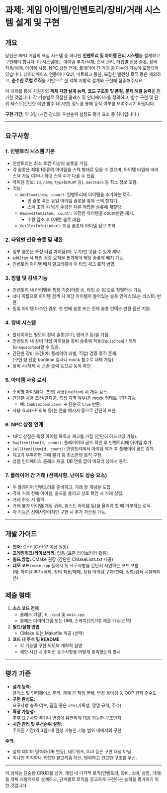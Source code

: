 # 과제: 게임 아이템/인벤토리/장비/거래 시스템 설계 및 구현

## 개요
당신은 RPG 게임의 핵심 시스템 중 하나인 **인벤토리 및 아이템 관리 시스템**을 설계하고 구현해야 합니다. 이 시스템에는 아이템 추가/삭제, 스택 관리, 타입별 전용 슬롯, 장비 착용/해제, 아이템 사용, NPC 상점 연계, 플레이어 간 거래 등 다수의 기능이 포함되어 있습니다. 데이터베이스 연동이나 GUI, 네트워크 통신, 복잡한 밸런싱 로직 등은 제외하고, **순수한 로컬 로직**을 기반으로 한 객체 지향적 설계와 구현에 집중해주세요.

이 과제를 통해 지원자의 **객체 지향 설계 능력**, **코드 구조화 및 품질**, **문제 해결 능력**을 평가할 것입니다. 각 기능별로 적절한 클래스 및 인터페이스를 정의하고, 함수 구현 및 단위 테스트(간단한 메인 함수 내 시연) 정도를 통해 동작 여부를 보여주시기 바랍니다.

**구현 기간:** 약 3일 (시간 관리와 우선순위 설정도 평가 요소 중 하나입니다.)

---

## 요구사항

### 1. 인벤토리 시스템 기본
- 인벤토리는 최소 10칸 이상의 슬롯을 가짐.
- 각 슬롯은 최대 1종류의 아이템을 스택 형태로 담을 수 있으며, 아이템 타입에 따라 스택 가능 여부나 최대 스택 수가 다를 수 있음.
- 아이템 정보: `id`, `name`, `type`(enum 등), `maxStack` 등 최소 정보 포함.
- 기능:
  - `AddItem(item, count)`: 인벤토리에 아이템을 추가하는 로직.
    - 빈 슬롯 혹은 동일 아이템 슬롯을 찾아 스택 합치기.
    - 스택 초과 시 남은 수량은 다른 적합한 슬롯에 재할당.
  - `RemoveItem(item, count)`: 지정한 아이템을 count만큼 제거.
    - 수량 감소 후 0개면 슬롯 비움.
  - `GetSlotInfo(index)`: 지정 슬롯의 아이템 정보 조회.
  
### 2. 타입별 전용 슬롯 및 제한
- 일부 슬롯은 특정 타입 아이템(예: 무기)만 넣을 수 있게 제약.
- `AddItem` 시 타입 검증 로직을 통과해야 해당 슬롯에 배치 가능.
- 인벤토리 아이템 배치 알고리즘에 이 타입 체크 로직 반영.

### 3. 정렬 및 검색 기능
- 인벤토리 내 아이템을 특정 기준(이름 순, 타입 순 등)으로 정렬하는 기능.
- id나 이름으로 아이템 검색 시 해당 아이템이 들어있는 슬롯 인덱스(또는 리스트) 반환.
- 동일 아이템 다수인 경우, 첫 번째 슬롯 또는 전체 슬롯 인덱스 반환 옵션 지원.

### 4. 장비 시스템
- 플레이어는 별도의 장비 슬롯(무기, 방어구 등)을 가짐.
- 인벤토리 내 장비 타입 아이템을 장비 슬롯에 착용(`EquipItem`) / 해제(`UnequipItem`)할 수 있음.
- 간단한 장비 조건(예: 플레이어 레벨, 직업) 검증 로직 존재.  
  (구현 상 단순 boolean 검사나 mock 함수로 대체 가능)
- 장비 시/해제 시 콘솔 출력 등으로 동작 확인.

### 5. 아이템 사용 로직
- 소비형 아이템(예: 포션) 사용(`UseItem`) 시 개수 감소.
- 간단한 사용 조건(쿨다운, 특정 지역 여부)은 mock 형태로 구현 가능.
  - 예: `CanUseItem(item)` → 단순히 `true` 반환.
- 사용 효과(HP 회복 등)는 콘솔 메시지 등으로 간단히 표현.

### 6. NPC 상점 연계
- NPC 상점은 특정 아이템 목록과 재고를 가짐 (간단히 하드코딩 가능).
- `BuyItem(itemId, count)`: 플레이어의 골드 확인 후 인벤토리에 아이템 추가.
- `SellItem(itemId, count)`: 인벤토리에서 아이템 제거 후 플레이어 골드 증가.
- 재고가 부족하면 구매 불가 등 최소한의 로직 구현.
- 상점 인터페이스 클래스 제공, DB 연동 없이 메모리 상에서 동작.

### 7. 플레이어 간 거래 (선택사항, 난이도 상승 요소)
- 두 플레이어 인벤토리를 준비하고, 거래 창 개념을 도입.
- 각자 거래 창에 아이템, 골드를 올리고 상호 확인 시 거래 성립.
- 거래 취소 시 롤백.
- 거래 불가 아이템(계정 귀속, 퀘스트 아이템 등)을 올리려 할 때 거부하는 로직.
- 이 기능은 선택사항이지만 구현 시 추가 가산점 가능.

---

## 개발 가이드
- **언어:** C++ (C++17 이상 권장)
- **프레임워크/라이브러리:** 없음 (표준 라이브러리 활용)
- **빌드 방법:** CMake 권장 (간단한 CMakeLists.txt 제공)
- **데모 코드:** `main.cpp` 등에서 위 요구사항을 간단히 시연하는 코드 포함  
  (예: 아이템 추가/삭제, 장비 착용/해제, 상점 아이템 구매/판매, 정렬/검색 시뮬레이션)

## 제출 형태
1. **소스 코드 전체**  
   - 클래스 파일(`.h`, `.cpp`) 및 `main.cpp`  
   - 클래스 다이어그램 또는 UML 스케치(간단히) 제출 가능(선택)
2. **빌드/실행 방법**  
   - CMake 또는 Makefile 제공 (선택)
3. **코드 내 주석 및 README**  
   - 각 기능별 구현 의도와 개략적 설명
   - 제한 시간 내 주어진 요구사항을 어떻게 충족했는지 명시

---

## 평가 기준
- **설계 능력:**  
  클래스 및 인터페이스 분리, 객체 간 책임 분배, 변경 용이성 등 OOP 원칙 준수도
- **구현 완성도:**  
  요구사항 충족 여부, 품질 좋은 코드(가독성, 명명 규칙, 주석)
- **확장 가능성:**  
  추후 요구사항 추가나 변경에 유연하게 대응 가능한 구조인지
- **시간 관리 및 우선순위 설정:**  
  주어진 기간(약 3일) 내 완성 가능한 기능 범위 내에서의 구현

**주의:**  
- 실제 데이터 영속화(DB 연동), 네트워크, GUI 등은 구현 대상 아님.  
- 지나친 최적화나 복잡한 알고리즘 대신, 명확하고 견고한 구조를 우선.

---

이 과제는 단순한 CRUD를 넘어, 게임 내 다각적 로직(인벤토리, 장비, 소비, 상점, 거래)을 객체 지향적으로 설계하고, 단계별로 로직을 정교하게 구현하는 능력을 평가하기 위한 것입니다.
